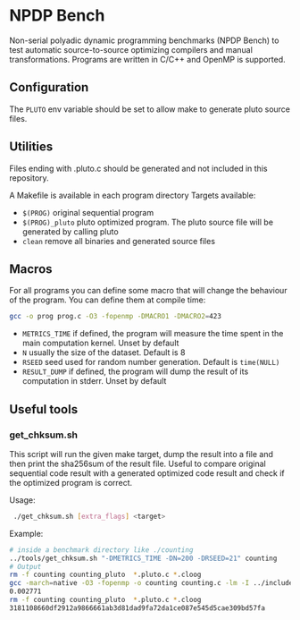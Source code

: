 # NPDP Bench

Non-serial polyadic dynamic programming benchmarks (NPDP Bench) to test automatic source-to-source optimizing compilers and manual transformations. Programs are written in C/C++ and OpenMP is supported.

## Configuration

The `PLUTO` env variable should be set to allow make to generate pluto source files.

## Utilities

Files ending with .pluto.c should be generated and not included in this repository.

A Makefile is available in each program directory
Targets available:

- `$(PROG)` original sequential program
- `$(PROG)_pluto` pluto optimized program. The pluto source file will be generated by calling pluto
- `clean` remove all binaries and generated source files

## Macros

For all programs you can define some macro that will change the behaviour of the program.
You can define them at compile time:
```bash
gcc -o prog prog.c -O3 -fopenmp -DMACRO1 -DMACRO2=423
```

- `METRICS_TIME` if defined, the program will measure the time spent in the main computation kernel. Unset by default
- `N` usually the size of the dataset. Default is 8
- `RSEED` seed used for random number generation. Default is `time(NULL)`
- `RESULT_DUMP` if defined, the program will dump the result of its computation in stderr. Unset by default

## Useful tools

### get_chksum.sh

This script will run the given make target, dump the result into a file and then print the sha256sum of the result file.
Useful to compare original sequential code result with a generated optimized code result and check if the optimized program is correct.

Usage:

```bash
 ./get_chksum.sh [extra_flags] <target>
```

Example:

```bash
# inside a benchmark directory like ./counting
../tools/get_chksum.sh "-DMETRICS_TIME -DN=200 -DRSEED=21" counting
# Output
rm -f counting counting_pluto  *.pluto.c *.cloog
gcc -march=native -O3 -fopenmp -o counting counting.c -lm -I ../include/ -DMETRICS_TIME -DN=200 -DRSEED=46526 -DRESULT_DUMP
0.002771
rm -f counting counting_pluto  *.pluto.c *.cloog
3181108660df2912a9866661ab3d81dad9fa72da1ce087e545d5cae309bd57fa
```
